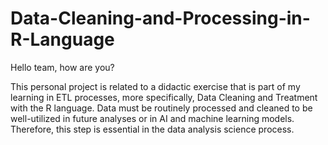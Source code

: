 # Data-Cleaning-and-Processing-in-R-Language

Hello team, how are you?

This personal project is related to a didactic exercise that is part of my learning in ETL processes, more specifically, Data Cleaning and Treatment with the R language. Data must be routinely processed and cleaned to be well-utilized in future analyses or in AI and machine learning models. Therefore, this step is essential in the data analysis science process.
